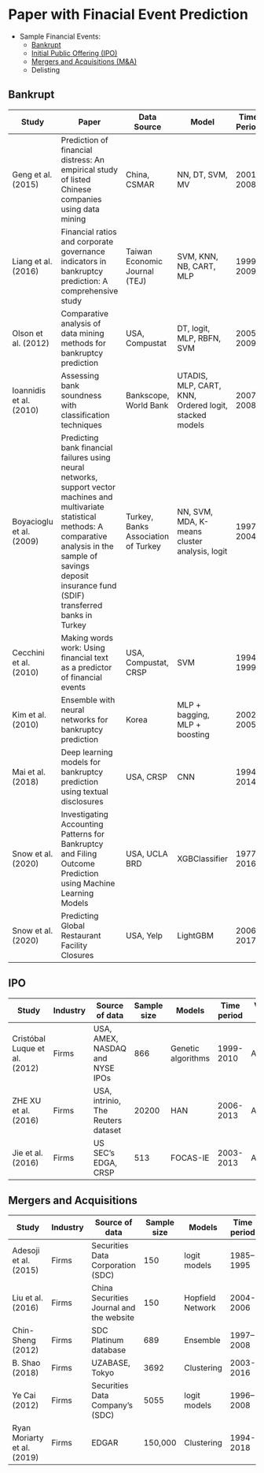 # Paper with Finacial Event Prediction

* Sample Financial Events:
  * [Bankrupt](#bankrupt)
  * [Initial Public Offering (IPO)](#ipo)
  * [Mergers and Acquisitions (M&A)](#mergers-and-acquisitions)
  * Delisting

## Bankrupt
| Study | Paper | Data Source | Model | Time Period | Variable Type |
|-|-|-|-|-|-|
| Geng et al. (2015) | Prediction of financial distress: An empirical study of listed Chinese companies using data mining | China, CSMAR | NN, DT, SVM, MV  | 2001–2008  | Accounting  |
| Liang et al. (2016)  | Financial ratios and corporate governance indicators in bankruptcy prediction: A comprehensive study | Taiwan Economic Journal (TEJ)  | SVM, KNN, NB, CART, MLP  | 1999–2009  | Accounting, market, corporate governance  |
| Olson et al. (2012)  | Comparative analysis of data mining methods for bankruptcy prediction | USA, Compustat | DT, logit, MLP, RBFN, SVM  | 2005–2009  | Accounting  |
| Ioannidis et al. (2010)  | Assessing bank soundness with classification techniques | Bankscope, World Bank  | UTADIS, MLP, CART, KNN, Ordered logit, stacked models  | 2007–2008  | Accounting, country-level variables  |
| Boyacioglu et al. (2009) | Predicting bank financial failures using neural networks, support vector machines and multivariate statistical methods: A comparative analysis in the sample of savings deposit insurance fund (SDIF) transferred banks in Turkey | Turkey, Banks Association of Turkey  | NN, SVM, MDA, K-means cluster analysis, logit  | 1997–2004  | Accounting  |
| Cecchini et al. (2010)  | Making words work: Using financial text as a predictor of financial events | USA, Compustat, CRSP | SVM  | 1994–1999  | MD&A, Altman variables  |
| Kim et al. (2010)  | Ensemble with neural networks for bankruptcy prediction | Korea | MLP + bagging, MLP + boosting  | 2002–2005  | Accounting  |
| Mai et al. (2018) | Deep learning models for bankruptcy prediction using textual disclosures | USA, CRSP | CNN | 1994-2014 | Accounting  |
| Snow et al. (2020) | Investigating Accounting Patterns for Bankruptcy and Filing Outcome Prediction using Machine Learning Models | USA, UCLA BRD | XGBClassifier | 1977-2016 | Accounting  |
| Snow et al. (2020) | Predicting Global Restaurant Facility Closures | USA, Yelp | LightGBM | 2006-2017 | Accounting  |


## IPO
| Study | Industry | Source of data | Sample size | Models | Time period | Variables Type |
|-|-|-|-|-|-|-|
| Cristóbal Luque et al. (2012) | Firms | USA, AMEX, NASDAQ and NYSE IPOs | 866 | Genetic algorithms | 1999-2010 | Accounting  |
| ZHE XU et al. (2016)  | Firms | USA, intrinio, The Reuters dataset | 20200 | HAN | 2006-2013 | Accounting  |
| Jie et al. (2016)  | Firms | US SEC’s EDGA, CRSP | 513 | FOCAS-IE | 2003-2013 | Accounting  |


## Mergers and Acquisitions
| Study | Industry | Source of data | Sample size | Models | Time period | Variables Type |
|-|-|-|-|-|-|-|
| Adesoji  et al. (2015) | Firms | Securities Data Corporation (SDC)  | 150 | logit models | 1985–1995  | Food industry |
| Liu et al. (2016)  | Firms | China Securities Journal and the website  | 150 | Hopfield Network  | 2004-2006 | Accounting |
| Chin-Sheng (2012)  | Firms | SDC Platinum database | 689 | Ensemble | 1997–2008 | Accounting  |
| B. Shao (2018)  | Firms | UZABASE, Tokyo  | 3692 | Clustering | 2003-2016 | Accounting  |
| Ye Cai (2012) | Firms | Securities Data Company’s (SDC)  | 5055 | logit models | 1996–2008  | Accounting  |
| Ryan Moriarty et al. (2019) | Firms | EDGAR | 150,000 | Clustering | 1994-2018 | Accounting  |
